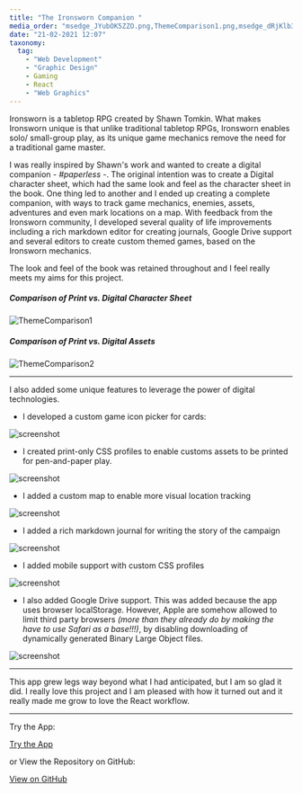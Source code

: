 ```yaml
---
title: "The Ironsworn Companion "
media_order: "msedge_JYubOK5ZZO.png,ThemeComparison1.png,msedge_dRjKlb35uK.png,msedge_zKnMrNRXst.png,msedge_OC7qQTm93F.png,msedge_DIuXFthrrR.png,msedge_06NQQ6gFdo.png,msedge_60h1UvNpIo.png,ThemeComparison2.png"
date: "21-02-2021 12:07"
taxonomy:
  tag:
    - "Web Development"
    - "Graphic Design"
    - Gaming
    - React
    - "Web Graphics"
---
```


Ironsworn is a tabletop RPG created by Shawn Tomkin. What makes Ironsworn unique is that unlike traditional tabletop RPGs, Ironsworn enables solo/ small-group play, as its unique game mechanics remove the need for a traditional game master.

I was really inspired by Shawn's work and wanted to create a digital companion _- #paperless -_. The original intention was to create a Digital character sheet, which had the same look and feel as the character sheet in the book. One thing led to another and I ended up creating a complete companion, with ways to track game mechanics, enemies, assets, adventures and even mark locations on a map. With feedback from the Ironsworn community, I developed several quality of life improvements including a rich markdown editor for creating journals, Google Drive support and several editors to create custom themed games, based on the Ironsworn mechanics.

The look and feel of the book was retained throughout and I feel really meets my aims for this project.

##### Comparison of Print vs. Digital Character Sheet

![ThemeComparison1](/projects/the-ironsworn-companion/1.png)

##### Comparison of Print vs. Digital Assets

![ThemeComparison2](/projects/the-ironsworn-companion/2.png)

---

I also added some unique features to leverage the power of digital technologies.

- I developed a custom game icon picker for cards:

![screenshot](/projects/the-ironsworn-companion/3.png)

- I created print-only CSS profiles to enable customs assets to be printed for pen-and-paper play.

![screenshot](/projects/the-ironsworn-companion/4.png)

- I added a custom map to enable more visual location tracking

![screenshot](/projects/the-ironsworn-companion/5.png)

- I added a rich markdown journal for writing the story of the campaign

![screenshot](/projects/the-ironsworn-companion/6.png)

- I added mobile support with custom CSS profiles

![screenshot](/projects/the-ironsworn-companion/7.png)

- I also added Google Drive support. This was added because the app uses browser localStorage. However, Apple are somehow allowed to limit third party browsers _(more than they already do by making the have to use Safari as a base!!!)_, by disabling downloading of dynamically generated Binary Large Object files.

![screenshot](/projects/the-ironsworn-companion/8.png)

---

This app grew legs way beyond what I had anticipated, but I am so glad it did. I really love this project and I am pleased with how it turned out and it really made me grow to love the React workflow.

---

Try the App:

<a class="btn btn-secondary" href="https://gcoulby.github.io/IronswornCompanion/"  target="_blank" rel="noopener noreferrer"><i class="fa fa-globe-europe"></i> Try the App</a>

or View the Repository on GitHub:

<a class="btn btn-secondary" href="https://github.com/gcoulby/IronswornCompanion"  target="_blank" rel="noopener noreferrer"><i class="fab fa-github"></i> View on GitHub</a>
